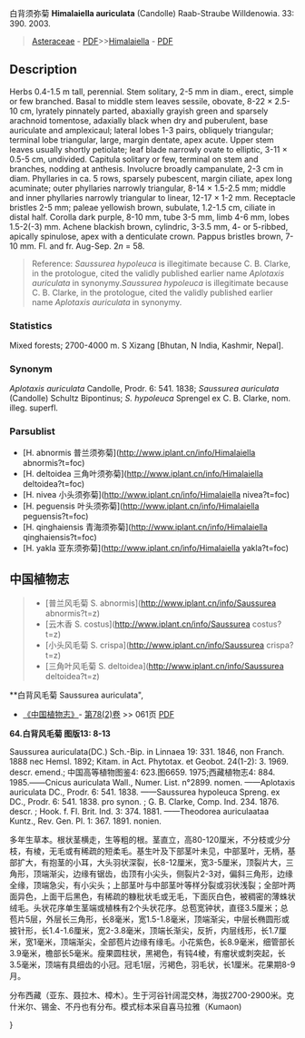 白背须弥菊 **Himalaiella auriculata** (Candolle) Raab-Straube Willdenowia. 33: 390. 2003.

> [Asteraceae](http://www.iplant.cn/info/Asteraceae?t=foc) - [PDF](http://www.iplant.cn/foc/pdf/Asteraceae.pdf)>>[Himalaiella](http://www.iplant.cn/info/Himalaiella?t=foc) - [PDF](http://www.iplant.cn/foc/pdf/Himalaiella.pdf)

## Description

Herbs 0.4-1.5 m tall, perennial. Stem solitary, 2-5 mm in diam., erect, simple or few branched. Basal to middle stem leaves sessile, obovate, 8-22 × 2.5-10 cm, lyrately pinnately parted, abaxially grayish green and sparsely arachnoid tomentose, adaxially black when dry and puberulent, base auriculate and amplexicaul; lateral lobes 1-3 pairs, obliquely triangular; terminal lobe triangular, large, margin dentate, apex acute. Upper stem leaves usually shortly petiolate; leaf blade narrowly ovate to elliptic, 3-11 × 0.5-5 cm, undivided. Capitula solitary or few, terminal on stem and branches, nodding at anthesis. Involucre broadly campanulate, 2-3 cm in diam. Phyllaries in ca. 5 rows, sparsely pubescent, margin ciliate, apex long acuminate; outer phyllaries narrowly triangular, 8-14 × 1.5-2.5 mm; middle and inner phyllaries narrowly triangular to linear, 12-17 × 1-2 mm. Receptacle bristles 2-5 mm; paleae yellowish brown, subulate, 1.2-1.5 cm, ciliate in distal half. Corolla dark purple, 8-10 mm, tube 3-5 mm, limb 4-6 mm, lobes 1.5-2(-3) mm. Achene blackish brown, cylindric, 3-3.5 mm, 4- or 5-ribbed, apically spinulose, apex with a denticulate crown. Pappus bristles brown, 7-10 mm. Fl. and fr. Aug-Sep. 2*n* = 58.


> Reference: 
>*Saussurea hypoleuca* is illegitimate because C. B. Clarke, in the protologue, cited the validly published earlier name *Aplotaxis auriculata* in synonymy.*Saussurea hypoleuca* is illegitimate because C. B. Clarke, in the protologue, cited the validly published earlier name *Aplotaxis auriculata* in synonymy.

### Statistics
Mixed forests; 2700-4000 m. S Xizang [Bhutan, N India, Kashmir, Nepal].

### Synonym
*Aplotaxis auriculata* Candolle, Prodr. 6: 541. 1838; *Saussurea auriculata* (Candolle) Schultz Bipontinus; *S. hypoleuca* Sprengel ex C. B. Clarke, nom. illeg. superfl.

### Parsublist

* [H.  abnormis  普兰须弥菊](http://www.iplant.cn/info/Himalaiella abnormis?t=foc)
* [H.  deltoidea  三角叶须弥菊](http://www.iplant.cn/info/Himalaiella deltoidea?t=foc)
* [H.  nivea  小头须弥菊](http://www.iplant.cn/info/Himalaiella nivea?t=foc)
* [H.  peguensis  叶头须弥菊](http://www.iplant.cn/info/Himalaiella peguensis?t=foc)
* [H.  qinghaiensis  青海须弥菊](http://www.iplant.cn/info/Himalaiella qinghaiensis?t=foc)
* [H.  yakla  亚东须弥菊](http://www.iplant.cn/info/Himalaiella yakla?t=foc)


## 中国植物志

> * [普兰风毛菊  S.  abnormis](http://www.iplant.cn/info/Saussurea abnormis?t=z)
> * [云木香  S.  costus](http://www.iplant.cn/info/Saussurea costus?t=z)
> * [小头风毛菊  S.  crispa](http://www.iplant.cn/info/Saussurea crispa?t=z)
> * [三角叶风毛菊  S.  deltoidea](http://www.iplant.cn/info/Saussurea deltoidea?t=z)


**白背风毛菊 Saussurea auriculata",

* [《中国植物志》](http://www.iplant.cn/frps)- [第78(2)卷](http://www.iplant.cn/frps/vol/78(2)) >> 061页 [PDF](http://www.iplant.cn/frps/pdf/78(2)/061a.PDF)


**64.白背风毛菊 图版13: 8-13**

Saussurea auriculata(DC.) Sch.-Bip. in Linnaea 19: 331. 1846, non Franch. 1888 nec Hemsl. 1892; Kitam. in Act. Phytotax. et Geobot. 24(1-2): 3. 1969. descr. emend.; 中国高等植物图鉴4: 623.图6659. 1975;西藏植物志4: 884. 1985.——Cnicus auriculata Wall., Numer. List. n°2899. nomen. ——Aplotaxis auriculata DC., Prodr. 6: 541. 1838. ——Saussurea hypoleuca Spreng. ex DC., Prodr. 6: 541. 1838. pro synon. ; G. B. Clarke, Comp. Ind. 234. 1876. descr. ; Hook. f. Fl. Brit. Ind. 3: 374. 1881. ——Theodorea auriculaataa Kuntz., Rev. Gen. Pl. 1: 367. 1891. nonien.

多年生草本。根状茎横走，生等粗的根。茎直立，高80-120厘米，不分枝或少分枝，有棱，无毛或有稀疏的短柔毛。基生叶及下部茎叶未见，中部茎叶，无柄，基部扩大，有抱茎的小耳，大头羽状深裂，长8-12厘米，宽3-5厘米，顶裂片大，三角形，顶端渐尖，边缘有锯齿，齿顶有小尖头，侧裂片2-3对，偏斜三角形，边缘全缘，顶端急尖，有小尖头；上部茎叶与中部茎叶等样分裂或羽状浅裂；全部叶两面异色，上面干后黑色，有稀疏的糠秕状毛或无毛，下面灰白色，被稠密的薄蛛状绒毛。头状花序单生茎端或植株有2个头状花序。总苞宽钟状，直径3.5厘米；总苞片5层，外层长三角形，长8毫米，宽1.5-1.8毫米，顶端渐尖，中层长椭圆形或披针形，长1.4-1.6厘米，宽2-3.8毫米，顶端长渐尖，反折，内层线形，长1.7厘米，宽1毫米，顶端渐尖，全部苞片边缘有缘毛。小花紫色，长8.9毫米，细管部长3.9毫米，檐部长5毫米。瘦果圆柱状，黑褐色，有钝4棱，有瘤状或刺突起，长3.5毫米，顶端有具细齿的小冠。冠毛1层，污褐色，羽毛状，长1厘米。花果期8-9月。

分布西藏（亚东、聂拉木、樟木）。生于河谷针阔混交林，海拔2700-2900米。克什米尔、锡金、不丹也有分布。模式标本采自喜马拉雅（Kumaon)

}